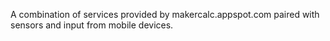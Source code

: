 A combination of services provided by makercalc.appspot.com paired with sensors and input from mobile devices.